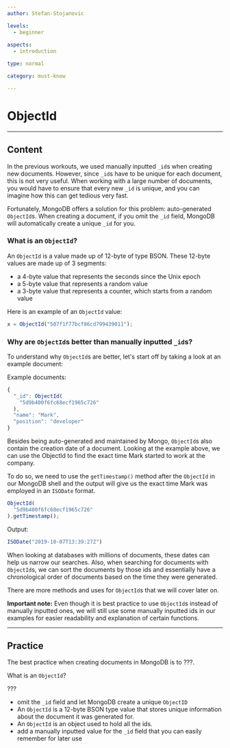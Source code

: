 ```yaml
---
author: Stefan-Stojanovic

levels:
  - beginner
  
aspects:
  - introduction

type: normal

category: must-know

---
```


# ObjectId

---
## Content

In the previous workouts, we used manually inputted `_id`s when creating new documents. However, since `_id`s have to be unique for each document, this is not very useful. When working with a large number of documents, you would have to ensure that every new `_id` is unique, and you can imagine how this can get tedious very fast.

Fortunately, MongoDB offers a solution for this problem: auto-generated `ObjectId`s. When creating a document, if you omit the `_id` field, MongoDB will automatically create a unique `_id` for you.

### What is an `ObjectId`?

An `ObjectId` is a value made up of 12-byte of type BSON. These 12-byte values are made up of 3 segments:
- a 4-byte value that represents the seconds since the Unix epoch
- a 5-byte value that represents a random value
- a 3-byte value that represents a counter, which starts from a random value

Here is an example of an `ObjectId` value:

```js
x = ObjectId("507f1f77bcf86cd799439011");
```

### Why are `ObjectId`s better than manually inputted `_id`s?

To understand why `ObjectId`s are better, let's start off by taking a look at an example document:

Example documents:
```javascript
{ 
  "_id": ObjectId(
    "5d9b400f6fc68ecf1965c726"
  ),
  "name": "Mark",
  "position": "developer"
}
```

Besides being auto-generated and maintained by Mongo, `ObjectId`s also contain the creation date of a document. Looking at the example above, we can use the ObjectId to find the exact time Mark started to work at the company.

To do so, we need to use the `getTimestamp()` method after the `ObjectId` in our MongoDB shell and the output will give us the exact time Mark was employed in an `ISODate` format.

```javascript
ObjectId(
  "5d9b400f6fc68ecf1965c726"
).getTimestamp();
```

Output:
```javascript
ISODate("2019-10-07T13:39:27Z")
```

When looking at databases with millions of documents, these dates can help us narrow our searches. Also, when searching for documents with `ObjectId`s, we can sort the documents by those ids and essentially have a chronological order of documents based on the time they were generated.

There are more methods and uses for `ObjectId`s that we will cover later on.

**Important note:** Even though it is best practice to use `ObjectId`s instead of manually inputted ones, we will still use some manually inputted ids in our examples for easier readability and explanation of certain functions.

---
## Practice

The best practice when creating documents in MongoDB is to ???.

What is an `ObjectId`?

???

* omit the `_id` field and let MongoDB create a unique `ObjectID`
* An `ObjectId` is a 12-byte BSON type value that stores unique information about the document it was generated for.
* An `ObjectId` is an object used to hold all the ids.
* add a manually inputted value for the `_id` field that you can easily remember for later use